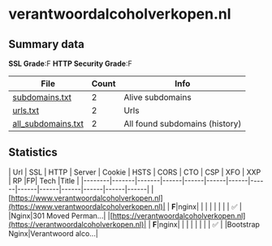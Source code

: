 

# verantwoordalcoholverkopen.nl
## Summary data


**SSL Grade**:F
**HTTP Security Grade**:F


| File       | Count | Info |
|------------|-------|------|
|[subdomains.txt](/data/verantwoordalcoholverkopen.nl/subdomains.txt)|2|Alive subdomains|
|[urls.txt](/data/verantwoordalcoholverkopen.nl/urls.txt)|2|Urls|
|[all_subdomains.txt](/data/verantwoordalcoholverkopen.nl/all_subdomains.txt)|2|All found subdomains (history)|


## Statistics


| Url | SSL | HTTP | Server | Cookie | HSTS | CORS | CTO | CSP | XFO | XXP | RP |FP| Tech |Title |
|--------|-------|-------|------|------|------|------|------|------|------|------|------|------|------|
|[https://www.verantwoordalcoholverkopen.nl](https://www.verantwoordalcoholverkopen.nl)| | **F**|nginx| | | | | | | | :white_check_mark: | |Nginx|301 Moved Perman...|
|[https://verantwoordalcoholverkopen.nl](https://verantwoordalcoholverkopen.nl)| | **F**|nginx| | | | | | | | :white_check_mark: | |Bootstrap Nginx|Verantwoord alco...|